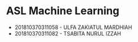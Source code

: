 # ASL Machine Learning
- 201810370311058 - ULFA ZAKIATUL MARDHIAH
- 201810370311082 - TSABITA NURUL IZZAH
